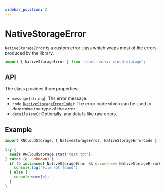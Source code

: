 ```yaml
---
sidebar_position: 2
---
```


# NativeStorageError

`NativeStorageError` is a custom error class which wraps most of the errors produced by the library.

```ts
import { NativeStorageError } from 'react-native-cloud-storage';
```

## API

The class provides three properties:

- `message` (`string`): The error message.
- `code` ([`NativeStorageErrorCode`](./enums/NativeStorageErrorCode)): The error code which can be used to determine the type of the error.
- `details` (`any`): Optionally, any details like raw errors.

## Example

```ts
import RNCloudStorage, { NativeStorageError, NativeStorageErrorCode } from 'react-native-cloud-storage';

try {
  await RNCloudStorage.stat('test.txt');
} catch (e: unknown) {
  if (e instanceof NativeStorageError && e.code === NativeStorageErrorCode.FILE_NOT_FOUND) {
    console.log('File not found');
  } else {
    console.warn(e);
  }
}
```
